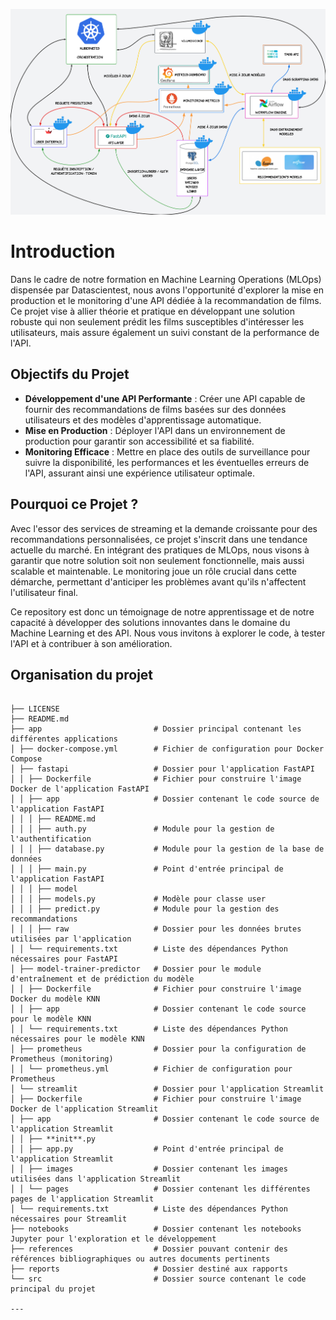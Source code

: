 
![Project Logo](reco_movies_project.jpeg)

# Introduction

Dans le cadre de notre formation en Machine Learning Operations (MLOps) dispensée par Datascientest, nous avons l'opportunité d'explorer la mise en production et le monitoring d'une API dédiée à la recommandation de films. Ce projet vise à allier théorie et pratique en développant une solution robuste qui non seulement prédit les films susceptibles d'intéresser les utilisateurs, mais assure également un suivi constant de la performance de l'API.

## Objectifs du Projet

- **Développement d'une API Performante** : Créer une API capable de fournir des recommandations de films basées sur des données utilisateurs et des modèles d'apprentissage automatique.
- **Mise en Production** : Déployer l'API dans un environnement de production pour garantir son accessibilité et sa fiabilité.
- **Monitoring Efficace** : Mettre en place des outils de surveillance pour suivre la disponibilité, les performances et les éventuelles erreurs de l'API, assurant ainsi une expérience utilisateur optimale.

## Pourquoi ce Projet ?

Avec l'essor des services de streaming et la demande croissante pour des recommandations personnalisées, ce projet s'inscrit dans une tendance actuelle du marché. En intégrant des pratiques de MLOps, nous visons à garantir que notre solution soit non seulement fonctionnelle, mais aussi scalable et maintenable. Le monitoring joue un rôle crucial dans cette démarche, permettant d'anticiper les problèmes avant qu'ils n'affectent l'utilisateur final.

Ce repository est donc un témoignage de notre apprentissage et de notre capacité à développer des solutions innovantes dans le domaine du Machine Learning et des API. Nous vous invitons à explorer le code, à tester l'API et à contribuer à son amélioration.

## Organisation du projet

```

├── LICENSE
├── README.md
├── app                         # Dossier principal contenant les différentes applications
│ ├── docker-compose.yml        # Fichier de configuration pour Docker Compose
│ ├── fastapi                   # Dossier pour l'application FastAPI
│ │ ├── Dockerfile              # Fichier pour construire l'image Docker de l'application FastAPI
│ │ ├── app                     # Dossier contenant le code source de l'application FastAPI
│ │ │ ├── README.md
│ │ │ ├── auth.py               # Module pour la gestion de l'authentification
│ │ │ ├── database.py           # Module pour la gestion de la base de données
│ │ │ ├── main.py               # Point d'entrée principal de l'application FastAPI
│ │ │ ├── model
│ │ │ ├── models.py             # Modèle pour classe user
│ │ │ ├── predict.py            # Module pour la gestion des recommandations
│ │ │ ├── raw                   # Dossier pour les données brutes utilisées par l'application
│ │ └── requirements.txt        # Liste des dépendances Python nécessaires pour FastAPI
│ ├── model-trainer-predictor   # Dossier pour le module d'entraînement et de prédiction du modèle
│ │ ├── Dockerfile              # Fichier pour construire l'image Docker du modèle KNN
│ │ ├── app                     # Dossier contenant le code source pour le modèle KNN
│ │ └── requirements.txt        # Liste des dépendances Python nécessaires pour le modèle KNN
│ ├── prometheus                # Dossier pour la configuration de Prometheus (monitoring)
│ │ └── prometheus.yml          # Fichier de configuration pour Prometheus
│ └── streamlit                 # Dossier pour l'application Streamlit
│ ├── Dockerfile                # Fichier pour construire l'image Docker de l'application Streamlit
│ ├── app                       # Dossier contenant le code source de l'application Streamlit
│ │ ├── **init**.py
│ │ ├── app.py                  # Point d'entrée principal de l'application Streamlit
│ │ ├── images                  # Dossier contenant les images utilisées dans l'application Streamlit
│ │ └── pages                   # Dossier contenant les différentes pages de l'application Streamlit
│ └── requirements.txt          # Liste des dépendances Python nécessaires pour Streamlit
├── notebooks                   # Dossier contenant les notebooks Jupyter pour l'exploration et le développement
├── references                  # Dossier pouvant contenir des références bibliographiques ou autres documents pertinents
├── reports                     # Dossier destiné aux rapports
└── src                         # Dossier source contenant le code principal du projet

---
